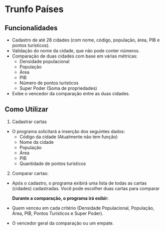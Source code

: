 # Trunfo Países
## Funcionalidades

- Cadastro de até 28 cidades (com nome, código, população, área, PIB e pontos turísticos).
- Validação do nome da cidade, que não pode conter números.
- Comparação de duas cidades com base em várias métricas:
   - Densidade populacional
  - População
  - Área
  - PIB
  - Número de pontos turísticos
  - Super Poder (Soma de propriedades)
- Exibe o vencedor da comparação entre as duas cidades.
  
## Como Utilizar

1. Cadastrar cartas
  
  - O programa solicitará a inserção dos seguintes dados:
    - Código da cidade (Atualmente não tem função)
    - Nome da cidade
    - População
    - Área
    - PIB
    - Quantidade de pontos turísticos
2. Comparar cartas:

  - Após o cadastro, o programa exibirá uma lista de todas as cartas (cidades) cadastradas. Você pode escolher duas cartas para comparar
  
    **Durante a comparação, o programa irá exibir:**
  - Quem venceu em cada critério (Densidade Populacional, População, Área, PIB, Pontos Turísticos e Super Poder).
  - O vencedor geral da comparação ou um empate.